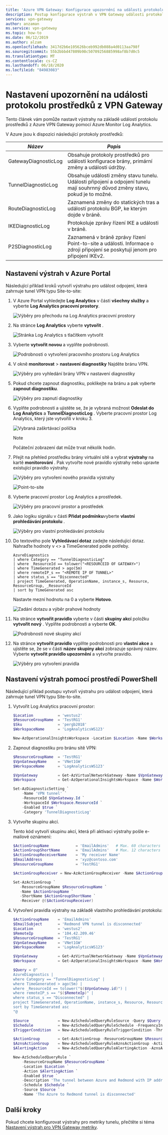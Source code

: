 ```yaml
---
title: 'Azure VPN Gateway: Konfigurace upozornění na události protokolu diagnostických prostředků'
description: Postup konfigurace výstrah v VPN Gateway události protokolu prostředků diagnostiky
services: vpn-gateway
author: anzaman
ms.service: vpn-gateway
ms.topic: how-to
ms.date: 06/12/2019
ms.author: alzam
ms.openlocfilehash: 3417d2b6e105626bceb992db088a4d0113aa798f
ms.sourcegitcommit: 55b2bbbd47809b98c50709256885998af8b7d0c5
ms.translationtype: MT
ms.contentlocale: cs-CZ
ms.lasthandoff: 06/18/2020
ms.locfileid: "84983083"
---
```

# <a name="set-up-alerts-on-resource-log-events-from-vpn-gateway"></a>Nastavení upozornění na události protokolu prostředků z VPN Gateway

Tento článek vám pomůže nastavit výstrahy na základě událostí protokolu prostředků z Azure VPN Gateway pomocí Azure Monitor Log Analytics. 

V Azure jsou k dispozici následující protokoly prostředků:

|***Název*** | ***Popis*** |
|---        | ---               |
|GatewayDiagnosticLog | Obsahuje protokoly prostředků pro události konfigurace brány, primární změny a události údržby. |
|TunnelDiagnosticLog | Obsahuje události změny stavu tunelu. Události připojení a odpojení tunelu mají souhrnný důvod změny stavu, pokud je to možné. |
|RouteDiagnosticLog | Zaznamená změny do statických tras a událostí protokolu BGP, ke kterým dojde v bráně. |
|IKEDiagnosticLog | Protokoluje zprávy řízení IKE a události v bráně. |
|P2SDiagnosticLog | Zaznamená v bráně zprávy řízení Point-to-site a události. Informace o zdroji připojení se poskytují jenom pro připojení IKEv2. |

## <a name="set-up-alerts-in-the-azure-portal"></a><a name="setup"></a>Nastavení výstrah v Azure Portal

Následující příklad kroků vytvoří výstrahu pro událost odpojení, která zahrnuje tunel VPN typu Site-to-site:


1. V Azure Portal vyhledejte **Log Analytics** v části **všechny služby** a vyberte **Log Analytics pracovní prostory**.

   ![Výběry pro přechodu na Log Analytics pracovní prostory](./media/vpn-gateway-howto-setup-alerts-virtual-network-gateway-log/log-alert0.png "Vytvořit")

2. Na stránce **Log Analytics** vyberte **vytvořit** .

   ![Stránka Log Analytics s tlačítkem vytvořit](./media/vpn-gateway-howto-setup-alerts-virtual-network-gateway-log/log-alert1.png  "Vyberte")

3. Vyberte **vytvořit novou** a vyplňte podrobnosti.

   ![Podrobnosti o vytvoření pracovního prostoru Log Analytics](./media/vpn-gateway-howto-setup-alerts-virtual-network-gateway-log/log-alert2.png  "Vyberte")

4. V okně **monitorovat**  >  **nastavení diagnostiky** Najděte bránu VPN.

   ![Výběry pro vyhledání brány VPN v nastavení diagnostiky](./media/vpn-gateway-howto-setup-alerts-virtual-network-gateway-log/log-alert3.png  "Vyberte")

5. Pokud chcete zapnout diagnostiku, poklikejte na bránu a pak vyberte **zapnout diagnostiku**.

   ![Výběry pro zapnutí diagnostiky](./media/vpn-gateway-howto-setup-alerts-virtual-network-gateway-log/log-alert4.png  "Vyberte")

6. Vyplňte podrobnosti a ujistěte se, že je vybraná možnost **Odeslat do Log Analytics** a **TunnelDiagnosticLog** . Vyberte pracovní prostor Log Analytics, který jste vytvořili v kroku 3.

   ![Vybraná zaškrtávací políčka](./media/vpn-gateway-howto-setup-alerts-virtual-network-gateway-log/log-alert5.png  "Vyberte")

   > [!NOTE]
   > Počáteční zobrazení dat může trvat několik hodin.

7. Přejít na přehled prostředku brány virtuální sítě a vybrat **výstrahy** na kartě **monitorování** . Pak vytvořte nové pravidlo výstrahy nebo upravte existující pravidlo výstrahy.

   ![Výběry pro vytvoření nového pravidla výstrahy](./media/vpn-gateway-howto-setup-alerts-virtual-network-gateway-log/log-alert6.png  "Vyberte")

   ![Point-to-site](./media/vpn-gateway-howto-setup-alerts-virtual-network-gateway-log/log-alert6.png  "Vyberte")
8. Vyberte pracovní prostor Log Analytics a prostředek.

   ![Výběry pro pracovní prostor a prostředek](./media/vpn-gateway-howto-setup-alerts-virtual-network-gateway-log/log-alert7.png  "Vyberte")

9. Jako logiku signálu v části **Přidat podmínku**vyberte **vlastní prohledávání protokolu** .

   ![Výběry pro vlastní prohledávání protokolu](./media/vpn-gateway-howto-setup-alerts-virtual-network-gateway-log/log-alert8.png  "Vyberte")

10. Do textového pole **Vyhledávací dotaz** zadejte následující dotaz. Nahraďte hodnoty v <> a TimeGenerated podle potřeby.

    ```
    AzureDiagnostics
    | where Category == "TunnelDiagnosticLog"
    | where _ResourceId == tolower("<RESOURCEID OF GATEWAY>")
    | where TimeGenerated > ago(5m) 
    | where remoteIP_s == "<REMOTE IP OF TUNNEL>"
    | where status_s == "Disconnected"
    | project TimeGenerated, OperationName, instance_s, Resource, ResourceGroup, _ResourceId 
    | sort by TimeGenerated asc
    ```

    Nastavte mezní hodnotu na 0 a vyberte **Hotovo**.

    ![Zadání dotazu a výběr prahové hodnoty](./media/vpn-gateway-howto-setup-alerts-virtual-network-gateway-log/log-alert9.png  "Vyberte")

11. Na stránce **vytvořit pravidlo** vyberte v části **skupiny akcí** položku **vytvořit nový** . Vyplňte podrobnosti a vyberte **OK**.

    ![Podrobnosti nové skupiny akcí](./media/vpn-gateway-howto-setup-alerts-virtual-network-gateway-log/log-alert10.png  "Vyberte")

12. Na stránce **vytvořit pravidlo** vyplňte podrobnosti pro **vlastní akce** a ujistěte se, že se v části **název skupiny akcí** zobrazuje správný název. Vyberte **vytvořit pravidlo upozornění** a vytvořte pravidlo.

    ![Výběry pro vytvoření pravidla](./media/vpn-gateway-howto-setup-alerts-virtual-network-gateway-log/log-alert11.png  "Vyberte")

## <a name="set-up-alerts-by-using-powershell"></a><a name="setuppowershell"></a>Nastavení výstrah pomocí prostředí PowerShell

Následující příklad postupu vytvoří výstrahu pro událost odpojení, která zahrnuje tunel VPN typu Site-to-site.

1. Vytvořit Log Analytics pracovní prostor:

   ```powershell
   $Location           = 'westus2'
   $ResourceGroupName  = 'TestRG1'
   $Sku                = 'pergb2018'
   $WorkspaceName      = 'LogAnalyticsWS123'

   New-AzOperationalInsightsWorkspace -Location $Location -Name $WorkspaceName -Sku $Sku -ResourceGroupName $ResourceGroupName
   ```

2. Zapnout diagnostiku pro bránu sítě VPN:

   ```powershell
   $ResourceGroupName  = 'TestRG1'
   $VpnGatewayName     = 'VNet1GW'
   $WorkspaceName      = 'LogAnalyticsWS123'

   $VpnGateway         = Get-AzVirtualNetworkGateway -Name $VpnGatewayName -ResourceGroupName $ResourceGroupName
   $Workspace          = Get-AzOperationalInsightsWorkspace -Name $WorkspaceName -ResourceGroupName $ResourceGroupName

   Set-AzDiagnosticSetting `
       -Name 'VPN tunnel' `
       -ResourceId $VpnGateway.Id `
       -WorkspaceId $Workspace.ResourceId `
       -Enabled $true `
       -Category 'TunnelDiagnosticLog'
   ```

3. Vytvořte skupinu akcí.

   Tento kód vytvoří skupinu akcí, která při aktivaci výstrahy pošle e-mailové oznámení:

   ```powershell
   $ActionGroupName            = 'EmailAdmins'   # Max. 60 characters long
   $ActionGroupShortName       = 'EmailAdmins'   # Max. 12 characters long
   $ActionGroupReceiverName    = 'My receiver Name'
   $EmailAddress               = 'xyz@contoso.com'
   $ResourceGroupName          = 'TestRG1'

   $ActionGroupReceiver = New-AzActionGroupReceiver -Name $ActionGroupReceiverName -UseCommonAlertSchema -EmailReceiver -EmailAddress $EmailAddress

   Set-AzActionGroup `
      -ResourceGroupName $ResourceGroupName `
      -Name $ActionGroupName `
      -ShortName $ActionGroupShortName `
      -Receiver @($ActionGroupReceiver)
   ```

4. Vytvoření pravidla výstrahy na základě vlastního prohledávání protokolu:

   ```powershell
   $ActionGroupName    = 'EmailAdmins'
   $EmailSubject       = 'Redmond VPN tunnel is disconnected'
   $Location           = 'westus2'
   $RemoteIp           = '104.42.209.46'
   $ResourceGroupName  = 'TestRG1'
   $VpnGatewayName     = 'VNet1GW'
   $WorkspaceName      = 'LogAnalyticsWS123'

   $VpnGateway         = Get-AzVirtualNetworkGateway -Name $VpnGatewayName -ResourceGroupName $ResourceGroupName
   $Workspace          = Get-AzOperationalInsightsWorkspace -Name $WorkspaceName -ResourceGroupName $ResourceGroupName

   $Query = @"
   AzureDiagnostics |
   where Category == "TunnelDiagnosticLog" |
   where TimeGenerated > ago(5m) |
   where _ResourceId == tolower("$($VpnGateway.id)") |
   where remoteIP_s == "$($RemoteIp)" |
   where status_s == "Disconnected" |
   project TimeGenerated, OperationName, instance_s, Resource, ResourceGroup, _ResourceId |
   sort by TimeGenerated asc
   "@

   $Source             = New-AzScheduledQueryRuleSource -Query $Query -DataSourceId $Workspace.ResourceId
   $Schedule           = New-AzScheduledQueryRuleSchedule -FrequencyInMinutes 5 -TimeWindowInMinutes 5
   $TriggerCondition   = New-AzScheduledQueryRuleTriggerCondition -ThresholdOperator 'GreaterThan' -Threshold 0

   $ActionGroup        = Get-AzActionGroup -ResourceGroupName $ResourceGroupName -Name $ActionGroupName
   $AznsActionGroup    = New-AzScheduledQueryRuleAznsActionGroup -ActionGroup $ActionGroup.Id -EmailSubject $EmailSubject
   $AlertingAction     = New-AzScheduledQueryRuleAlertingAction -AznsAction $AznsActionGroup -Severity '1' -Trigger $TriggerCondition

   New-AzScheduledQueryRule `
       -ResourceGroupName $ResourceGroupName `
       -Location $Location `
       -Action $AlertingAction `
       -Enabled $true `
       -Description 'The tunnel between Azure and Redmond with IP address 104.42.209.46 is disconnected' `
       -Schedule $Schedule `
       -Source $Source `
       -Name 'The Azure to Redmond tunnel is disconnected'
   ```

## <a name="next-steps"></a>Další kroky

Pokud chcete konfigurovat výstrahy pro metriky tunelu, přečtěte si téma [Nastavení výstrah pro VPN Gateway metriky](vpn-gateway-howto-setup-alerts-virtual-network-gateway-metric.md).
